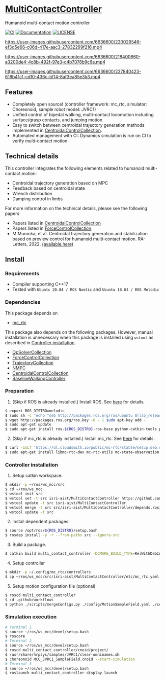 # [MultiContactController](https://github.com/isri-aist/MultiContactController)
Humanoid multi-contact motion controller

[![CI](https://github.com/isri-aist/MultiContactController/actions/workflows/ci.yaml/badge.svg)](https://github.com/isri-aist/MultiContactController/actions/workflows/ci.yaml)
[![Documentation](https://img.shields.io/badge/doxygen-online-brightgreen?logo=read-the-docs&style=flat)](https://isri-aist.github.io/MultiContactController/)
[![LICENSE](https://img.shields.io/github/license/isri-aist/MultiContactController)](https://github.com/isri-aist/MultiContactController/blob/master/LICENSE)

https://user-images.githubusercontent.com/6636600/220029546-ef3d5e66-c06d-417e-aac3-27832299f216.mp4

https://user-images.githubusercontent.com/6636600/218400660-a3200de4-4c8b-492f-97e3-c4b7076b9c6a.mp4

https://user-images.githubusercontent.com/6636600/227840423-618b41c1-cd10-436c-bf14-8af3ea85e3b3.mp4

## Features
- Completely open source! (controller framework: mc_rtc, simulator: Choreonoid, sample robot model: JVRC1)
- Unified control of bipedal walking, multi-contact locomotion including surface/grasp contacts, and jumping motion.
- Easy to switch between centroidal trajectory generation methods implemented in [CentroidalControlCollection](https://github.com/isri-aist/CentroidalControlCollection).
- Automated management with CI: Dynamics simulation is run on CI to verify multi-contact motion.

## Technical details
This controller integrates the following elements related to humanoid multi-contact motion:
- Centroidal trajectory generation based on MPC
- Feedback based on centroidal state
- Wrench distribution
- Damping control in limbs

For more information on the technical details, please see the following papers:
- Papers listed in [CentroidalControlCollection](https://github.com/isri-aist/CentroidalControlCollection)
- Papers listed in [ForceControlCollection](https://github.com/isri-aist/ForceControlCollection)
- M Murooka, et al. Centroidal trajectory generation and stabilization based on preview control for humanoid multi-contact motion. RA-Letters, 2022. [(available here)](https://hal.science/hal-03720407)

## Install

### Requirements
- Compiler supporting C++17
- Tested with `Ubuntu 20.04 / ROS Noetic` and `Ubuntu 18.04 / ROS Melodic`

### Dependencies
This package depends on
- [mc_rtc](https://jrl-umi3218.github.io/mc_rtc)

This package also depends on the following packages. However, manual installation is unnecessary when this package is installed using `wstool` as described in [Controller installation](#controller-installation).
- [QpSolverCollection](https://github.com/isri-aist/QpSolverCollection)
- [ForceControlCollection](https://github.com/isri-aist/ForceControlCollection)
- [TrajectoryCollection](https://github.com/isri-aist/TrajectoryCollection)
- [NMPC](https://github.com/isri-aist/NMPC)
- [CentroidalControlCollection](https://github.com/isri-aist/CentroidalControlCollection)
- [BaselineWalkingController](https://github.com/isri-aist/BaselineWalkingController)

### Preparation
1. (Skip if ROS is already installed.) Install ROS. See [here](http://wiki.ros.org/ROS/Installation) for details.
```bash
$ export ROS_DISTRO=melodic
$ sudo sh -c 'echo "deb http://packages.ros.org/ros/ubuntu $(lsb_release -sc) main" > /etc/apt/sources.list.d/ros-latest.list'
$ wget http://packages.ros.org/ros.key -O - | sudo apt-key add -
$ sudo apt-get update
$ sudo apt-get install ros-${ROS_DISTRO}-ros-base python-catkin-tools python-rosdep
```

2. (Skip if mc_rtc is already installed.) Install mc_rtc. See [here](https://jrl-umi3218.github.io/mc_rtc/tutorials/introduction/installation-guide.html) for details.
```bash
$ curl -1sLf 'https://dl.cloudsmith.io/public/mc-rtc/stable/setup.deb.sh' | sudo -E bash
$ sudo apt-get install libmc-rtc-dev mc-rtc-utils mc-state-observation jvrc-choreonoid libcnoid-dev ros-${ROS_DISTRO}-mc-rtc-plugin ros-${ROS_DISTRO}-mc-rtc-rviz-panel libeigen-qld-dev
```

### Controller installation
1. Setup catkin workspace.
```bash
$ mkdir -p ~/ros/ws_mcc/src
$ cd ~/ros/ws_mcc
$ wstool init src
$ wstool set -t src isri-aist/MultiContactController https://github.com/isri-aist/MultiContactController --git -y
$ wstool update -t src isri-aist/MultiContactController
$ wstool merge -t src src/isri-aist/MultiContactController/depends.rosinstall
$ wstool update -t src
```

2. Install dependent packages.
```bash
$ source /opt/ros/${ROS_DISTRO}/setup.bash
$ rosdep install -y -r --from-paths src --ignore-src
```

3. Build a package.
```bash
$ catkin build multi_contact_controller -DCMAKE_BUILD_TYPE=RelWithDebInfo -DENABLE_QLD=ON --catkin-make-args all tests
```

4. Setup controller
```bash
$ mkdir -p ~/.config/mc_rtc/controllers
$ cp ~/ros/ws_mcc/src/isri-aist/MultiContactController/etc/mc_rtc.yaml ~/.config/mc_rtc/mc_rtc.yaml
```

5. Setup motion configuration file (optional)
```bash
$ roscd multi_contact_controller
$ cd .github/workflows
$ python ./scripts/mergeConfigs.py ./config/MotionSampleField.yaml ./config/DDP.yaml > ~/.config/mc_rtc/controllers/MultiContactController.yaml
```

### Simulation execution
```bash
# Terminal 1
$ source ~/ros/ws_mcc/devel/setup.bash
$ roscore
# Terminal 2
$ source ~/ros/ws_mcc/devel/setup.bash
$ roscd multi_contact_controller/cnoid/project/
$ /usr/share/hrpsys/samples/JVRC1/clear-omninames.sh
$ choreonoid MCC_JVRC1_SampleField.cnoid --start-simulation
# Terminal 3
$ source ~/ros/ws_mcc/devel/setup.bash
$ roslaunch multi_contact_controller display.launch
```
